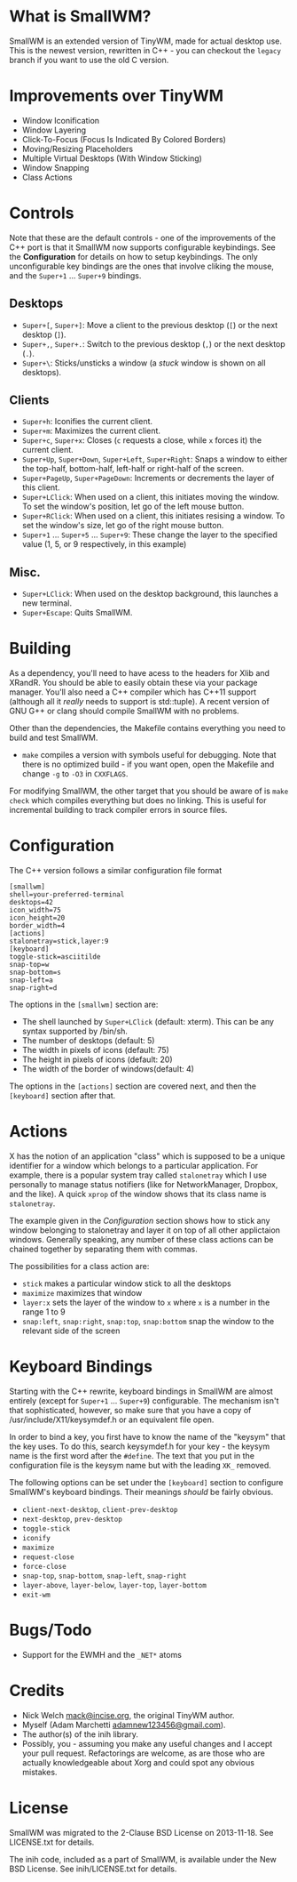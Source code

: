What is SmallWM?
================
SmallWM is an extended version of TinyWM, made for actual desktop use.
This is the newest version, rewritten in C++ - you can checkout the `legacy` branch if you want to use the old C version.

Improvements over TinyWM
========================
- Window Iconification
- Window Layering
- Click-To-Focus (Focus Is Indicated By Colored Borders)
- Moving/Resizing Placeholders
- Multiple Virtual Desktops (With Window Sticking)
- Window Snapping
- Class Actions

Controls
========

Note that these are the default controls - one of the improvements of the C++ 
port is that it SmallWM now supports configurable keybindings. See the __Configuration__
for details on how to setup keybindings. The only unconfigurable key bindings are the
ones that involve cliking the mouse, and the `Super+1` ... `Super+9` bindings.

## Desktops ##

- `Super+[`, `Super+]`: Move a client to the previous desktop (`[`) or the next desktop (`]`).
- `Super+,`, `Super+.`: Switch to the previous desktop (`,`) or the next desktop (`.`).
- `Super+\`: Sticks/unsticks a window (a _stuck_ window is shown on all desktops).

## Clients ##

- `Super+h`: Iconifies the current client.
- `Super+m`: Maximizes the current client.
- `Super+c`, `Super+x`: Closes (`c` requests a close, while `x` forces it) the current client.
- `Super+Up`, `Super+Down`, `Super+Left`, `Super+Right`: Snaps a window to either the top-half, bottom-half, left-half or right-half of the screen.
- `Super+PageUp`, `Super+PageDown`: Increments or decrements the layer of this client.
- `Super+LClick`: When used on a client, this initiates moving the window. To set the window's position, let go of the left mouse button.
- `Super+RClick`: When used on a client, this initiates resising a window. To set the window's size, let go of the right mouse button.
- `Super+1` ... `Super+5` ... `Super+9`: These change the layer to the specified value (1, 5, or 9 respectively, in this example)

## Misc. ##

- `Super+LClick`: When used on the desktop background, this launches a new terminal.
- `Super+Escape`: Quits SmallWM.

Building
========
As a dependency, you'll need to have acess to the headers for Xlib and XRandR.
You should be able to easily obtain these via your package manager. You'll also
need a C++ compiler which has C++11 support (although all it _really_ needs to
support is std::tuple). A recent version of GNU G++ or clang should compile
SmallWM with no problems.

Other than the dependencies, the Makefile contains everything you need to build and test SmallWM.

 - `make` compiles a version with symbols useful for debugging. Note that there is no optimized build - if you want open, open the Makefile and change `-g` to `-O3` in `CXXFLAGS`.

For modifying SmallWM, the other target that you should be aware of is `make check` 
which compiles everything but does no linking. This is useful for incremental building
to track compiler errors in source files.

Configuration
=============

The C++ version follows a similar configuration file format

    [smallwm]
    shell=your-preferred-terminal
    desktops=42
    icon_width=75
    icon_height=20
    border_width=4
    [actions]
    stalonetray=stick,layer:9
    [keyboard]
    toggle-stick=asciitilde
    snap-top=w
    snap-bottom=s
    snap-left=a
    snap-right=d

The options in the `[smallwm]` section are:

 - The shell launched by `Super+LClick` (default: xterm). This can be any syntax supported by /bin/sh.
 - The number of desktops (default: 5)
 - The width in pixels of icons (default: 75)
 - The height in pixels of icons (default: 20)
 - The width of the border of windows(default: 4)

The options in the `[actions]` section are covered next, and then the 
`[keyboard]` section after that.

Actions
=======

X has the notion of an application "class" which is supposed to be a unique 
identifier for a window which belongs to a particular application. For example, 
there is a popular system tray called `stalonetray` which I use personally to 
manage status notifiers (like for NetworkManager, Dropbox, and the like). A 
quick `xprop` of the window shows that its class name is `stalonetray`.

The example given in the _Configuration_ section shows how to stick any window 
belonging to stalonetray and layer it on top of all other applictaion windows. 
Generally speaking, any number of these class actions can be chained together 
by separating them with commas.

The possibilities for a class action are:
 - `stick` makes a particular window stick to all the desktops
 - `maximize` maximizes that window
 - `layer:x` sets the layer of the window to `x` where `x` is a number in the range 1 to 9
 - `snap:left`, `snap:right`, `snap:top`, `snap:bottom` snap the window to the relevant side of the screen

Keyboard Bindings
=================

Starting with the C++ rewrite, keyboard bindings in SmallWM are almost entirely 
(except for `Super+1` ... `Super+9`) configurable. The mechanism isn't that
sophisticated, however, so make sure that you have a copy of /usr/include/X11/keysymdef.h
or an equivalent file open.

In order to bind a key, you first have to know the name of the "keysym" that the
key uses. To do this, search keysymdef.h for your key - the keysym name is the first 
word after the `#define`. The text that you put in the configuration file is the
keysym name but with the leading `XK_` removed.

The following options can be set under the `[keyboard]` section to configure SmallWM's
keyboard bindings. Their meanings _should_ be fairly obvious.

 - `client-next-desktop`, `client-prev-desktop`
 - `next-desktop`, `prev-desktop`
 - `toggle-stick`
 - `iconify`
 - `maximize`
 - `request-close`
 - `force-close`
 - `snap-top`, `snap-bottom`, `snap-left`, `snap-right`
 - `layer-above`, `layer-below`, `layer-top`, `layer-bottom`
 - `exit-wm` 

Bugs/Todo
=========
- Support for the EWMH and the `_NET*` atoms

Credits
=======
- Nick Welch <mack@incise.org>, the original TinyWM author.
- Myself (Adam Marchetti <adamnew123456@gmail.com>).
- The author(s) of the inih library.
- Possibly, you - assuming you make any useful changes and I accept your pull request. Refactorings are welcome, as are those who are actually knowledgeable about Xorg and could spot any obvious mistakes.

License
=======
SmallWM was migrated to the 2-Clause BSD License on 2013-11-18. See LICENSE.txt for details.

The inih code, included as a part of SmallWM, is available under the New BSD License. See inih/LICENSE.txt for details.
